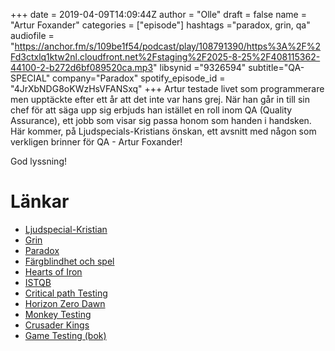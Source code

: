+++
date = 2019-04-09T14:09:44Z
author = "Olle"
draft = false
name = "Artur Foxander"
categories = ["episode"]
hashtags ="paradox, grin, qa"
audiofile = "https://anchor.fm/s/109be1f54/podcast/play/108791390/https%3A%2F%2Fd3ctxlq1ktw2nl.cloudfront.net%2Fstaging%2F2025-8-25%2F408115362-44100-2-b272d6bf089520ca.mp3"
libsynid ="9326594"
subtitle="QA-SPECIAL"
company="Paradox"
spotify_episode_id = "4JrXbNDG8oKWzHsVFANSxq"
+++ 
Artur testade livet som programmerare men upptäckte efter ett år att det inte var hans grej. När han går in till sin chef för att säga upp sig erbjuds han istället en roll inom QA (Quality Assurance), ett jobb som visar sig passa honom som handen i handsken. Här kommer, på Ljudspecials-Kristians önskan, ett avsnitt med någon som verkligen brinner för QA - Artur Foxander! 

God lyssning!

# Länkar
* [Ljudspecial-Kristian](http://spelskaparna.com/episode/62/)
* [Grin](https://en.wikipedia.org/wiki/Grin_(company))
* [Paradox](https://www.paradoxplaza.com/)
* [Färgblindhet och spel](https://www.gamersexperience.com/colorblind-accessibility-in-video-games-is-the-industry-heading-in-the-right-direction/)
* [Hearts of Iron](https://www.youtube.com/watch?v=e9BiUtINy4w&t=10s)
* [ISTQB](https://www.istqb.org/)
* [Critical path Testing](https://www.testinghero.com/single-post/Beginners-Guide-to-Game-Testing) 
* [Horizon Zero Dawn](https://www.youtube.com/watch?v=wzx96gYA8ek)
* [Monkey Testing](https://en.wikipedia.org/wiki/Monkey_testing)
* [Crusader Kings](https://www.youtube.com/watch?v=qzkVTDfxIUI&t=7s)
* [Game Testing (bok)](https://www.amazon.com/Game-Testing-Charles-P-Schultz/dp/1936420163)

